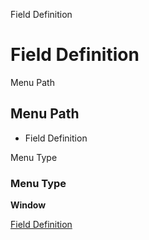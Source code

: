 
Field Definition
# Field Definition



Menu Path
## Menu Path



- Field Definition

Menu Type
### Menu Type

**Window**


[Field Definition](../../window-field-definition.md)